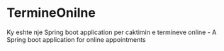 # TermineOnilne
Ky eshte nje Spring boot application per caktimin e termineve online - A Spring boot application for online appointments
